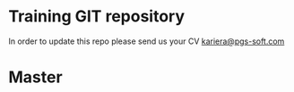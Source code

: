 # Training GIT repository

In order to update this repo please send us your CV kariera@pgs-soft.com

# Master 
